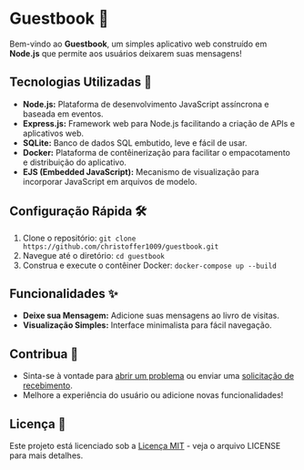 # Guestbook 📔

Bem-vindo ao **Guestbook**, um simples aplicativo web construído em **Node.js** que permite aos usuários deixarem suas mensagens!

## Tecnologias Utilizadas 🚀

- **Node.js:** Plataforma de desenvolvimento JavaScript assíncrona e baseada em eventos.
- **Express.js:** Framework web para Node.js facilitando a criação de APIs e aplicativos web.
- **SQLite:** Banco de dados SQL embutido, leve e fácil de usar.
- **Docker:** Plataforma de contêinerização para facilitar o empacotamento e distribuição do aplicativo.
- **EJS (Embedded JavaScript):** Mecanismo de visualização para incorporar JavaScript em arquivos de modelo.

## Configuração Rápida 🛠️

1. Clone o repositório: `git clone https://github.com/christoffer1009/guestbook.git`
2. Navegue até o diretório: `cd guestbook`
3. Construa e execute o contêiner Docker: `docker-compose up --build`

## Funcionalidades ✨

- **Deixe sua Mensagem:** Adicione suas mensagens ao livro de visitas.
- **Visualização Simples:** Interface minimalista para fácil navegação.

## Contribua 🤝

- Sinta-se à vontade para [abrir um problema](https://github.com/seu-usuario/guestbook/issues) ou enviar uma [solicitação de recebimento](https://github.com/seu-usuario/guestbook/pulls).
- Melhore a experiência do usuário ou adicione novas funcionalidades!

## Licença 📄

Este projeto está licenciado sob a [Licença MIT](LICENSE) - veja o arquivo LICENSE para mais detalhes.
